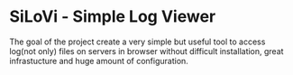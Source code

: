 # SiLoVi - Simple Log Viewer
The goal of the project create a very simple but useful tool to access log(not only) files on servers in browser without difficult installation, great infrastucture and huge amount of configuration.